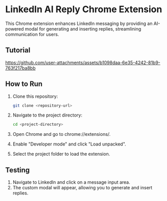 # LinkedIn AI Reply Chrome Extension

This Chrome extension enhances LinkedIn messaging by providing an AI-powered modal for generating and inserting replies, streamlining communication for users.

## Tutorial

https://github.com/user-attachments/assets/b1098daa-6e35-4242-81b9-763f217ba8bb


## How to Run

1. Clone this repository:
   ```bash
   git clone <repository-url>
   
2. Navigate to the project directory:
   ```bash
   cd <project-directory>
   
3. Open Chrome and go to chrome://extensions/.
   
4. Enable "Developer mode" and click "Load unpacked".

5. Select the project folder to load the extension.


## Testing

1. Navigate to LinkedIn and click on a message input area.
2. The custom modal will appear, allowing you to generate and insert replies.

